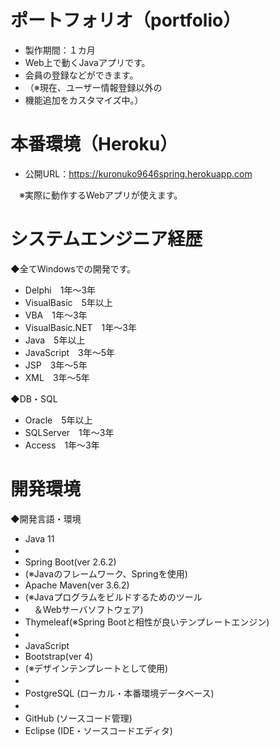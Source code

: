 # ポートフォリオ（portfolio）
* 製作期間：１カ月
* Web上で動くJavaアプリです。
* 会員の登録などができます。
* （※現在、ユーザー情報登録以外の
* 機能追加をカスタマイズ中。）

# 本番環境（Heroku）
* 公開URL：https://kuronuko9646spring.herokuapp.com

　※実際に動作するWebアプリが使えます。

# システムエンジニア経歴
◆全てWindowsでの開発です。
* Delphi　1年～3年
* VisualBasic　5年以上
* VBA　1年～3年
* VisualBasic.NET　1年～3年
* Java　5年以上
* JavaScript　3年～5年
* JSP　3年～5年
* XML　3年～5年

◆DB・SQL
* Oracle　5年以上
* SQLServer　1年～3年
* Access　1年～3年

# 開発環境
◆開発言語・環境
* Java 11
* 　
* Spring Boot(ver 2.6.2)
* (※Javaのフレームワーク、Springを使用)
* Apache Maven(ver 3.6.2)
* (※Javaプログラムをビルドするためのツール
*  　＆Webサーバソフトウェア)
* Thymeleaf(※Spring Bootと相性が良いテンプレートエンジン)
* 　
* JavaScript
* Bootstrap(ver 4)
* (※デザインテンプレートとして使用)
* 　
* PostgreSQL (ローカル・本番環境データベース)
* 　
* GitHub (ソースコード管理)
* Eclipse (IDE・ソースコードエディタ)
